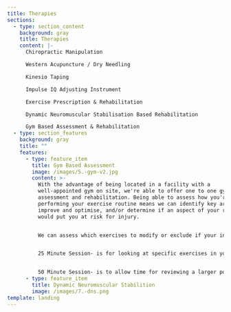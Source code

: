 ```yaml
---
title: Therapies
sections:
  - type: section_content
    background: gray
    title: Therapies
    content: |-
      Chiropractic Manipulation

      Western Acupuncture / Dry Needling

      Kinesio Taping

      Impulse IQ Adjusting Instrument

      Exercise Prescription & Rehabilitation

      Dynamic Neuromuscular Stabilisation Based Rehabilitation

      Gym Based Assessment & Rehabilitation
  - type: section_features
    background: gray
    title: ""
    features:
      - type: feature_item
        title: Gym Based Assessment
        image: /images/5.-gym-v2.jpg
        content: >-
          With the advantage of being located in a facility with a
          well-appointed gym on site, we're able to offer one to one gym-based
          assessment and rehabilitation. Being able to assess how you're
          performing your exercise routine means we can identify key areas to
          improve and optimise, and/or determine if an aspect of your routine
          would put you at risk for injury. 


          We can assess which exercises to modify or exclude if your in an injury phase, and if you would benefit from additional gym-based exercises to accelerate recovery or reduce the chance of injury recurrence. 


          25 Minute Session- is for looking at specific exercises in your routine and/or adding in a specific gym based rehabilitation exercise(s). 


          50 Minute Session- is to allow time for reviewing a larger portion of your exercise routine and for covering gym based rehabilitation or performance exercises as needed.
      - type: feature_item
        title: Dynamic Neuromuscular Stabilition
        image: /images/7.-dns.png
template: landing
---
```

